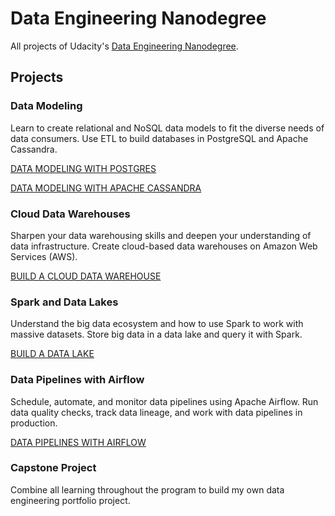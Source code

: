 # Data Engineering Nanodegree
All projects of Udacity's [Data Engineering Nanodegree](https://www.udacity.com/course/data-engineer-nanodegree--nd027). 

## Projects

### Data Modeling
Learn to create relational and NoSQL data models to fit the diverse needs of data consumers. Use ETL to build databases in PostgreSQL and Apache Cassandra.

[DATA MODELING WITH POSTGRES](https://github.com/mmrahman10/Data-Engineering-Nanodegree/tree/main/Data%20Modeling%20with%20Postgres)

[DATA MODELING WITH APACHE CASSANDRA](https://github.com/mmrahman10/Udacity-Data-Engineering-Nanodegree/tree/master/Data%20Modeling%20with%20Cassandra)

### Cloud Data Warehouses
Sharpen your data warehousing skills and deepen your understanding of data infrastructure. Create cloud-based data warehouses on Amazon Web Services (AWS).

[BUILD A CLOUD DATA WAREHOUSE](https://github.com/mmrahman10/Udacity-Data-Engineering-Nanodegree/tree/master/Data%20Warehouse)

### Spark and Data Lakes
Understand the big data ecosystem and how to use Spark to work with massive datasets. Store big data in a data lake and query it with Spark.

[BUILD A DATA LAKE](https://github.com/mmrahman10/Udacity-Data-Engineering-Nanodegree/tree/master/Data%20Lake)

### Data Pipelines with Airflow
Schedule, automate, and monitor data pipelines using Apache Airflow. Run data quality checks, track data lineage, and work with data pipelines in production.

[DATA PIPELINES WITH AIRFLOW](https://github.com/mmrahman10/Udacity-Data-Engineering-Nanodegree/tree/master/Data%20Pipeline)

### Capstone Project
Combine all learning throughout the program to build my own data engineering portfolio project.





